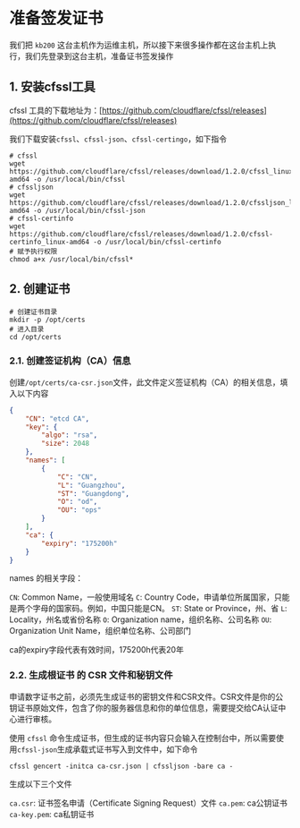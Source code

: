 # 准备签发证书

我们把 `kb200` 这台主机作为运维主机，所以接下来很多操作都在这台主机上执行，我们先登录到这台主机，准备证书签发操作


## 1. 安装cfssl工具

cfssl 工具的下载地址为：[https://github.com/cloudflare/cfssl/releases](https://github.com/cloudflare/cfssl/releases)


我们下载安装`cfssl`、`cfssl-json`、`cfssl-certingo`，如下指令


```shell
# cfssl
wget https://github.com/cloudflare/cfssl/releases/download/1.2.0/cfssl_linux-amd64 -o /usr/local/bin/cfssl
# cfssljson
wget https://github.com/cloudflare/cfssl/releases/download/1.2.0/cfssljson_linux-amd64 -o /usr/local/bin/cfssl-json
# cfssl-certinfo
wget https://github.com/cloudflare/cfssl/releases/download/1.2.0/cfssl-certinfo_linux-amd64 -o /usr/local/bin/cfssl-certinfo
# 赋予执行权限
chmod a+x /usr/local/bin/cfssl*
```



## 2. 创建证书

```shell
# 创建证书目录
mkdir -p /opt/certs
# 进入目录
cd /opt/certs
```


### 2.1. 创建签证机构（CA）信息

创建`/opt/certs/ca-csr.json`文件，此文件定义签证机构（CA）的相关信息，填入以下内容

```json
{
    "CN": "etcd CA",
    "key": {
        "algo": "rsa",
        "size": 2048
    },
    "names": [
        {
            "C": "CN",
            "L": "Guangzhou",
            "ST": "Guangdong",
            "O": "od",
            "OU": "ops"
        }
    ],
    "ca": {
    	"expiry": "175200h"
    }
}
```

names 的相关字段：

`CN`: Common Name，一般使用域名
`C`: Country Code，申请单位所属国家，只能是两个字母的国家码。例如，中国只能是CN。
`ST`: State or Province，州、省
`L`: Locality，州名或省份名称
`O`: Organization name，组织名称、公司名称
`OU`: Organization Unit Name，组织单位名称、公司部门


ca的expiry字段代表有效时间，175200h代表20年

### 2.2. 生成根证书 的 CSR 文件和秘钥文件

申请数字证书之前，必须先生成证书的密钥文件和CSR文件。CSR文件是你的公钥证书原始文件，包含了你的服务器信息和你的单位信息，需要提交给CA认证中心进行审核。


使用 `cfssl` 命令生成证书，但生成的证书内容只会输入在控制台中，所以需要使用`cfssl-json`生成承载式证书写入到文件中，如下命令

```shell
cfssl gencert -initca ca-csr.json | cfssljson -bare ca -
```

生成以下三个文件

`ca.csr`:  证书签名申请（Certificate Signing Request）文件
`ca.pem`: ca公钥证书
`ca-key.pem`: ca私钥证书









